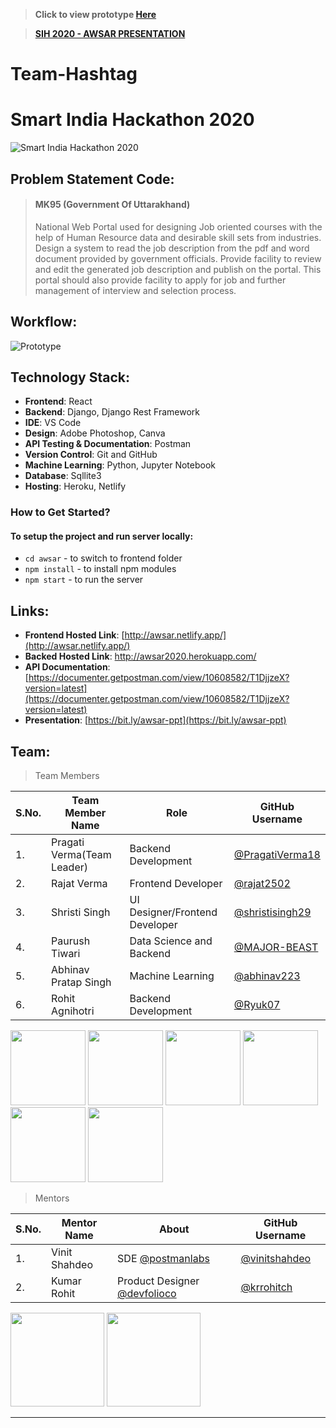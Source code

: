 > **Click to view prototype [Here](https://awsar.netlify.app/)**

> **[SIH 2020 - AWSAR PRESENTATION](https://github.com/PragatiVerma18/Snippet-Share/files/5015730/SIH.2020.-.AWSAR.pdf)**

# Team-Hashtag
# Smart India Hackathon 2020

![Smart India Hackathon 2020](https://static.wixstatic.com/media/b49d96_e1c665e094fe4d81818b1fdc4dd8da48~mv2.png)

## Problem Statement Code: 
> #### MK95 (Government Of Uttarakhand)
> National Web Portal used for designing Job oriented courses with the help of Human Resource data and desirable skill sets from industries. Design a system to read the job description from the pdf and word document provided by government officials. Provide facility to review and edit the generated job description and publish on the portal. This portal should also provide facility to apply for job and further management of interview and selection process.

## Workflow:
![Prototype](https://user-images.githubusercontent.com/42115530/89172505-6093bd00-d5a0-11ea-9cf7-13dacf0e804b.png)

## Technology Stack:
- **Frontend**: React
- **Backend**: Django, Django Rest Framework
- **IDE**: VS Code
- **Design**: Adobe Photoshop, Canva
- **API Testing & Documentation**: Postman
- **Version Control**: Git and GitHub
- **Machine Learning**: Python, Jupyter Notebook
- **Database**: Sqllite3
- **Hosting**: Heroku, Netlify

### How to Get Started?

#### To setup the project and run server locally:
- `cd awsar` - to switch to frontend folder
- `npm install` - to install npm modules
- `npm start` - to run the server

## Links:
- **Frontend Hosted Link**: [http://awsar.netlify.app/](http://awsar.netlify.app/)
- **Backed Hosted Link**: [http://awsar2020.herokuapp.com/ ](http://awsar2020.herokuapp.com/)
- **API Documentation**: [https://documenter.getpostman.com/view/10608582/T1DjjzeX?version=latest](https://documenter.getpostman.com/view/10608582/T1DjjzeX?version=latest)
- **Presentation**: [https://bit.ly/awsar-ppt](https://bit.ly/awsar-ppt)

## Team:

> Team Members

| S.No. | Team Member Name | Role | GitHub Username |
| --------------- | --------------- | --------------- | --------------- |
| 1. | Pragati Verma(Team Leader) | Backend Development | [@PragatiVerma18](https://github.com/PragatiVerma18) |
| 2. | Rajat Verma | Frontend Developer| [@rajat2502](https://github.com/rajat2502)  |
| 3. | Shristi Singh | UI Designer/Frontend Developer | [@shristisingh29](https://github.com/shristisingh29)  |
| 4. | Paurush Tiwari | Data Science and Backend | [@MAJOR-BEAST](https://github.com/MAJOR-BEAST) |
| 5. | Abhinav Pratap Singh | Machine Learning  | [@abhinav223](https://github.com/abhinav223) |
| 6. |  Rohit Agnihotri| Backend Development | [@Ryuk07](https://github.com/Ryuk07) |

<img src="https://avatars2.githubusercontent.com/u/42115530?s=460&u=a6f9c19a67bcc69645824c5dabf75b80f22a2dc0&v=4" width=120px height=120px /></a>
<img src="https://avatars1.githubusercontent.com/u/42200276?s=460&u=d30b504999e77c96e9d81f057df96f540a38ce27&v=4" width=120px height=120px /></a>
<img src="https://avatars2.githubusercontent.com/u/44435610?s=460&u=1c974e0f0ad901fbcef1d82063939e8352e08aaf&v=4" width=120px height=120px /></a>
<img src="https://avatars2.githubusercontent.com/u/42709277?s=460&u=a7137b4d22e086023b6e4565dec15322841e939d&v=4" width=120px height=120px /></a>
<img src="https://avatars0.githubusercontent.com/u/41802554?s=400&v=4" width=120px height=120px /></a>
<img src="https://avatars0.githubusercontent.com/u/55892562?s=460&u=cc87bb15161ea0589aea39aee325be33199014db&v=4" width=120px height=120px /></a>


> Mentors

| S.No. | Mentor Name | About | GitHub Username |
| --------------- | --------------- | --------------- | --------------- |
| 1. | Vinit Shahdeo | SDE [@postmanlabs](https://github.com/postmanlabs)  | [@vinitshahdeo](https://github.com/vinitshahdeo)  |
| 2. | Kumar Rohit | Product Designer [@devfolioco](https://github.com/devfolioco) | [@krrohitch](https://github.com/krrohitch)  |

<img src="https://avatars1.githubusercontent.com/u/20594326?s=400&u=d9109b16e2ef1ac0ffc1ac95129870ff151831cd&v=4" width=150px height=150px /></a> 
<img src="https://avatars0.githubusercontent.com/u/22885068?s=460&u=afbb1e8924888dd9bc531fd69d0962e2784a484a&v=4" width=150px height=150px /></a>

---
